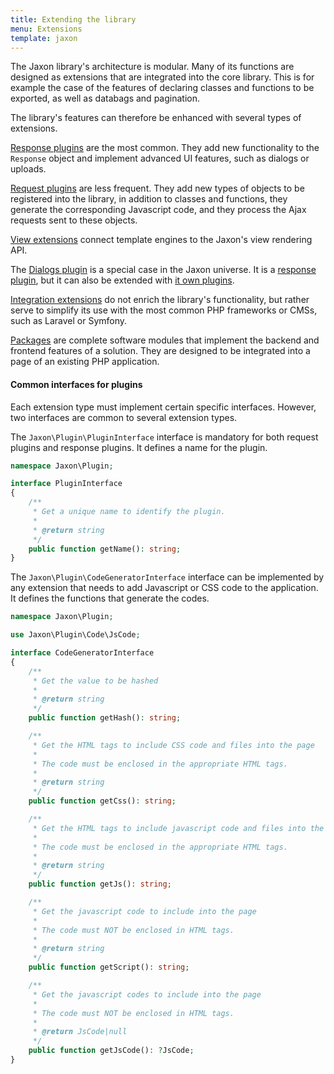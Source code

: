 ```yaml
---
title: Extending the library
menu: Extensions
template: jaxon
---
```


The Jaxon library's architecture is modular.
Many of its functions are designed as extensions that are integrated into the core library.
This is for example the case of the features of declaring classes and functions to be exported, as well as databags and pagination.

The library's features can therefore be enhanced with several types of extensions.

[Response plugins](../response.html) are the most common. They add new functionality to the `Response` object and implement advanced UI features, such as dialogs or uploads.

[Request plugins](../request.html) are less frequent. They add new types of objects to be registered into the library, in addition to classes and functions, they generate the corresponding Javascript code, and they process the Ajax requests sent to these objects.

[View extensions](../views.html) connect template engines to the Jaxon's view rendering API.

The [Dialogs plugin](../../ui-features/dialogs.html) is a special case in the Jaxon universe. It is a [response plugin](../response.html), but it can also be extended with [it own plugins](../dialogs.html).

[Integration extensions](../../integrations/about.html) do not enrich the library's functionality, but rather serve to simplify its use with the most common PHP frameworks or CMSs, such as Laravel or Symfony.

[Packages](../packages.html) are complete software modules that implement the backend and frontend features of a solution. They are designed to be integrated into a page of an existing PHP application.

#### Common interfaces for plugins

Each extension type must implement certain specific interfaces.
However, two interfaces are common to several extension types.

The `Jaxon\Plugin\PluginInterface` interface is mandatory for both request plugins and response plugins.
It defines a name for the plugin.

```php
namespace Jaxon\Plugin;

interface PluginInterface
{
    /**
     * Get a unique name to identify the plugin.
     *
     * @return string
     */
    public function getName(): string;
}
```

The `Jaxon\Plugin\CodeGeneratorInterface` interface can be implemented by any extension that needs to add Javascript or CSS code to the application.
It defines the functions that generate the codes.

```php
namespace Jaxon\Plugin;

use Jaxon\Plugin\Code\JsCode;

interface CodeGeneratorInterface
{
    /**
     * Get the value to be hashed
     *
     * @return string
     */
    public function getHash(): string;

    /**
     * Get the HTML tags to include CSS code and files into the page
     *
     * The code must be enclosed in the appropriate HTML tags.
     *
     * @return string
     */
    public function getCss(): string;

    /**
     * Get the HTML tags to include javascript code and files into the page
     *
     * The code must be enclosed in the appropriate HTML tags.
     *
     * @return string
     */
    public function getJs(): string;

    /**
     * Get the javascript code to include into the page
     *
     * The code must NOT be enclosed in HTML tags.
     *
     * @return string
     */
    public function getScript(): string;

    /**
     * Get the javascript codes to include into the page
     *
     * The code must NOT be enclosed in HTML tags.
     *
     * @return JsCode|null
     */
    public function getJsCode(): ?JsCode;
}
```
